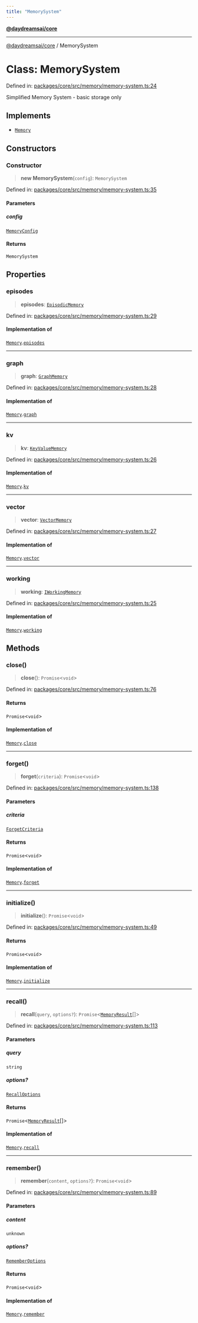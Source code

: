 ```yaml
---
title: "MemorySystem"
---
```


[**@daydreamsai/core**](./api-reference.md)

***

[@daydreamsai/core](./api-reference.md) / MemorySystem

# Class: MemorySystem

Defined in: [packages/core/src/memory/memory-system.ts:24](https://github.com/dojoengine/daydreams/blob/95678f46ea3908883ec80d853a28c9f23ca4f5c2/packages/core/src/memory/memory-system.ts#L24)

Simplified Memory System - basic storage only

## Implements

- [`Memory`](./Memory.md)

## Constructors

### Constructor

> **new MemorySystem**(`config`): `MemorySystem`

Defined in: [packages/core/src/memory/memory-system.ts:35](https://github.com/dojoengine/daydreams/blob/95678f46ea3908883ec80d853a28c9f23ca4f5c2/packages/core/src/memory/memory-system.ts#L35)

#### Parameters

##### config

[`MemoryConfig`](./MemoryConfig.md)

#### Returns

`MemorySystem`

## Properties

### episodes

> **episodes**: [`EpisodicMemory`](./EpisodicMemory.md)

Defined in: [packages/core/src/memory/memory-system.ts:29](https://github.com/dojoengine/daydreams/blob/95678f46ea3908883ec80d853a28c9f23ca4f5c2/packages/core/src/memory/memory-system.ts#L29)

#### Implementation of

[`Memory`](./Memory.md).[`episodes`](Memory.md#episodes)

***

### graph

> **graph**: [`GraphMemory`](./GraphMemory.md)

Defined in: [packages/core/src/memory/memory-system.ts:28](https://github.com/dojoengine/daydreams/blob/95678f46ea3908883ec80d853a28c9f23ca4f5c2/packages/core/src/memory/memory-system.ts#L28)

#### Implementation of

[`Memory`](./Memory.md).[`graph`](Memory.md#graph)

***

### kv

> **kv**: [`KeyValueMemory`](./KeyValueMemory.md)

Defined in: [packages/core/src/memory/memory-system.ts:26](https://github.com/dojoengine/daydreams/blob/95678f46ea3908883ec80d853a28c9f23ca4f5c2/packages/core/src/memory/memory-system.ts#L26)

#### Implementation of

[`Memory`](./Memory.md).[`kv`](Memory.md#kv)

***

### vector

> **vector**: [`VectorMemory`](./VectorMemory.md)

Defined in: [packages/core/src/memory/memory-system.ts:27](https://github.com/dojoengine/daydreams/blob/95678f46ea3908883ec80d853a28c9f23ca4f5c2/packages/core/src/memory/memory-system.ts#L27)

#### Implementation of

[`Memory`](./Memory.md).[`vector`](Memory.md#vector)

***

### working

> **working**: [`IWorkingMemory`](./IWorkingMemory.md)

Defined in: [packages/core/src/memory/memory-system.ts:25](https://github.com/dojoengine/daydreams/blob/95678f46ea3908883ec80d853a28c9f23ca4f5c2/packages/core/src/memory/memory-system.ts#L25)

#### Implementation of

[`Memory`](./Memory.md).[`working`](Memory.md#working)

## Methods

### close()

> **close**(): `Promise`\<`void`\>

Defined in: [packages/core/src/memory/memory-system.ts:76](https://github.com/dojoengine/daydreams/blob/95678f46ea3908883ec80d853a28c9f23ca4f5c2/packages/core/src/memory/memory-system.ts#L76)

#### Returns

`Promise`\<`void`\>

#### Implementation of

[`Memory`](./Memory.md).[`close`](Memory.md#close)

***

### forget()

> **forget**(`criteria`): `Promise`\<`void`\>

Defined in: [packages/core/src/memory/memory-system.ts:138](https://github.com/dojoengine/daydreams/blob/95678f46ea3908883ec80d853a28c9f23ca4f5c2/packages/core/src/memory/memory-system.ts#L138)

#### Parameters

##### criteria

[`ForgetCriteria`](./ForgetCriteria.md)

#### Returns

`Promise`\<`void`\>

#### Implementation of

[`Memory`](./Memory.md).[`forget`](Memory.md#forget)

***

### initialize()

> **initialize**(): `Promise`\<`void`\>

Defined in: [packages/core/src/memory/memory-system.ts:49](https://github.com/dojoengine/daydreams/blob/95678f46ea3908883ec80d853a28c9f23ca4f5c2/packages/core/src/memory/memory-system.ts#L49)

#### Returns

`Promise`\<`void`\>

#### Implementation of

[`Memory`](./Memory.md).[`initialize`](Memory.md#initialize)

***

### recall()

> **recall**(`query`, `options?`): `Promise`\<[`MemoryResult`](./MemoryResult.md)[]\>

Defined in: [packages/core/src/memory/memory-system.ts:113](https://github.com/dojoengine/daydreams/blob/95678f46ea3908883ec80d853a28c9f23ca4f5c2/packages/core/src/memory/memory-system.ts#L113)

#### Parameters

##### query

`string`

##### options?

[`RecallOptions`](./RecallOptions.md)

#### Returns

`Promise`\<[`MemoryResult`](./MemoryResult.md)[]\>

#### Implementation of

[`Memory`](./Memory.md).[`recall`](Memory.md#recall)

***

### remember()

> **remember**(`content`, `options?`): `Promise`\<`void`\>

Defined in: [packages/core/src/memory/memory-system.ts:89](https://github.com/dojoengine/daydreams/blob/95678f46ea3908883ec80d853a28c9f23ca4f5c2/packages/core/src/memory/memory-system.ts#L89)

#### Parameters

##### content

`unknown`

##### options?

[`RememberOptions`](./RememberOptions.md)

#### Returns

`Promise`\<`void`\>

#### Implementation of

[`Memory`](./Memory.md).[`remember`](Memory.md#remember)
